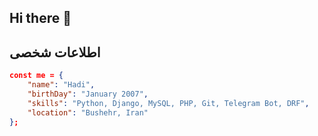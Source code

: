 ## Hi there 👋

## اطلاعات شخصی
```json
const me = {
    "name": "Hadi",
    "birthDay": "January 2007",
    "skills": "Python, Django, MySQL, PHP, Git, Telegram Bot, DRF",
    "location": "Bushehr, Iran"
};
